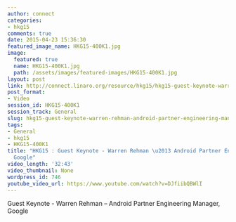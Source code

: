```yaml
---
author: connect
categories:
- hkg15
comments: true
date: 2015-04-23 15:36:30
featured_image_name: HKG15-400K1.jpg
image:
  featured: true
  name: HKG15-400K1.jpg
  path: /assets/images/featured-images/HKG15-400K1.jpg
layout: post
link: http://connect.linaro.org/resource/hkg15/hkg15-guest-keynote-warren-rehman-android-partner-engineering-manager-google/
post_format:
- Video
session_id: HKG15-400K1
session_track: General
slug: hkg15-guest-keynote-warren-rehman-android-partner-engineering-manager-google
tags:
- General
- hkg15
- HKG15-400K1
title: "HKG15 : Guest Keynote - Warren Rehman \u2013 Android Partner Engineering Manager,
  Google"
video_length: '32:43'
video_thumbnail: None
wordpress_id: 746
youtube_video_url: https://www.youtube.com/watch?v=DJfiibQBWlI
---
```


Guest Keynote - Warren Rehman – Android Partner Engineering Manager, Google